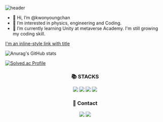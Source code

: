 ![header](https://capsule-render.vercel.app/api?type=waving&color=auto&height=250&text=Kwon%20Young%20Chan&fontSize=90)




- 👋 Hi, I’m @kwonyoungchan
- 👀 I’m interested in physics, engineering and Coding. 
- 🌱 I’m currently learning Unity at metaverse Academy. I'm still growing my coding skill.  

[I'm an inline-style link with title](https://www.google.com "Google's Homepage")

![Anurag's GitHub stats](https://github-readme-stats.vercel.app/api?username=kwonyoungchan&show_icons=true&theme=radical)

[![Solved.ac Profile](http://mazassumnida.wtf/api/generate_badge?boj=kyckyc0530)](https://solved.ac/백준아이디)

<div align=center><h3>📚 STACKS</h3></div>

<div align=center> 
  <img src="https://img.shields.io/badge/.NET-512BD4?style=for-the-badge&logo=.NET&logoColor=white"> 
  <img src="https://img.shields.io/badge/Unity-181717?style=for-the-badge&logo=Unity&logoColor=white"> 
  <img src="https://img.shields.io/badge/github-181717?style=for-the-badge&logo=github&logoColor=white">
  <img src="https://img.shields.io/badge/git-F05032?style=for-the-badge&logo=git&logoColor=white">
  <br>
<div align=center><h3>📧 Contact</h3></div>
  <div align=center> 
  <img src="https://img.shields.io/badge/Gmail-EA4335?style=for-the-badge&logo=Gmail&logoColor=white">
  <a href="mailto:kyckyc0530@gmail.com"><img src="https://img.shields.io/badge/Gmail-EA4335?style=for-the-badge&logo=Gmail&logoColor=white"/></a>  
  <br>




